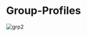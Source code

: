 # Group-Profiles

![grp2](https://github.com/user-attachments/assets/b1a3bea8-1e11-407c-b5a7-71fea3d8947d)
